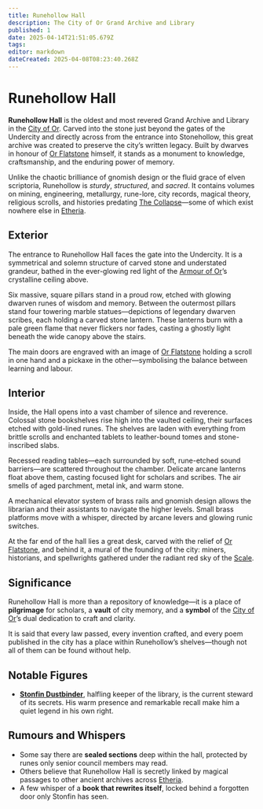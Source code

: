 ```yaml
---
title: Runehollow Hall
description: The City of Or Grand Archive and Library
published: 1
date: 2025-04-14T21:51:05.679Z
tags: 
editor: markdown
dateCreated: 2025-04-08T08:23:40.268Z
---
```


# Runehollow Hall

**Runehollow Hall** is the oldest and most revered Grand Archive and Library in the [City of Or](/geography/settlement/city/city-of-or.md). Carved into the stone just beyond the gates of the Undercity and directly across from the entrance into Stonehollow, this great archive was created to preserve the city’s written legacy. Built by dwarves in honour of [Or Flatstone](/geography/settlement/city/city-of-or/local/or-flatstone.md) himself, it stands as a monument to knowledge, craftsmanship, and the enduring power of memory.

Unlike the chaotic brilliance of gnomish design or the fluid grace of elven scriptoria, Runehollow is *sturdy*, *structured*, and *sacred*. It contains volumes on mining, engineering, metallurgy, rune-lore, city records, magical theory, religious scrolls, and histories predating [The Collapse](/structure/chronological/event/the-collapse.md)—some of which exist nowhere else in [Etheria](/geography/cosmology/etheria.md).

## Exterior

The entrance to Runehollow Hall faces the gate into the Undercity. It is a symmetrical and solemn structure of carved stone and understated grandeur, bathed in the ever-glowing red light of the [Armour of Or](/geography/landmark/scale/armour-of-or.md)’s crystalline ceiling above.

Six massive, square pillars stand in a proud row, etched with glowing dwarven runes of wisdom and memory. Between the outermost pillars stand four towering marble statues—depictions of legendary dwarven scribes, each holding a carved stone lantern. These lanterns burn with a pale green flame that never flickers nor fades, casting a ghostly light beneath the wide canopy above the stairs.

The main doors are engraved with an image of [Or Flatstone](/geography/settlement/city/city-of-or/local/or-flatstone.md) holding a scroll in one hand and a pickaxe in the other—symbolising the balance between learning and labour.

## Interior

Inside, the Hall opens into a vast chamber of silence and reverence. Colossal stone bookshelves rise high into the vaulted ceiling, their surfaces etched with gold-lined runes. The shelves are laden with everything from brittle scrolls and enchanted tablets to leather-bound tomes and stone-inscribed slabs.

Recessed reading tables—each surrounded by soft, rune-etched sound barriers—are scattered throughout the chamber. Delicate arcane lanterns float above them, casting focused light for scholars and scribes. The air smells of aged parchment, metal ink, and warm stone.

A mechanical elevator system of brass rails and gnomish design allows the librarian and their assistants to navigate the higher levels. Small brass platforms move with a whisper, directed by arcane levers and glowing runic switches.

At the far end of the hall lies a great desk, carved with the relief of [Or Flatstone](/geography/settlement/city/city-of-or/local/or-flatstone.md), and behind it, a mural of the founding of the city: miners, historians, and spellwrights gathered under the radiant red sky of the [Scale](/geography/landmark/scale.md).

## Significance

Runehollow Hall is more than a repository of knowledge—it is a place of **pilgrimage** for scholars, a **vault** of city memory, and a **symbol** of the [City of Or](/geography/settlement/city/city-of-or.md)’s dual dedication to craft and clarity.

It is said that every law passed, every invention crafted, and every poem published in the city has a place within Runehollow’s shelves—though not all of them can be found without help.

## Notable Figures

- **[Stonfin Dustbinder](/geography/settlement/city/city-of-or/shop/runehollow-hall/stonfin-dustbinder.md)**, halfling keeper of the library, is the current steward of its secrets. His warm presence and remarkable recall make him a quiet legend in his own right.

## Rumours and Whispers

- Some say there are **sealed sections** deep within the hall, protected by runes only senior council members may read.
- Others believe that Runehollow Hall is secretly linked by magical passages to other ancient archives across [Etheria](/geography/cosmology/etheria.md).
- A few whisper of a **book that rewrites itself**, locked behind a forgotten door only Stonfin has seen.

